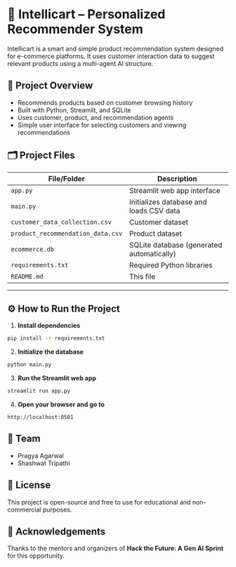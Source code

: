 # 🛒 Intellicart – Personalized Recommender System

Intellicart is a smart and simple product recommendation system designed for e-commerce platforms. It uses customer interaction data to suggest relevant products using a multi-agent AI structure.

## 📌 Project Overview

-  Recommends products based on customer browsing history
-  Built with Python, Streamlit, and SQLite
-  Uses customer, product, and recommendation agents
-  Simple user interface for selecting customers and viewing recommendations

## 🗂️ Project Files

| File/Folder                      | Description                                   |
|----------------------------------|-----------------------------------------------|
| `app.py`                        | Streamlit web app interface                   |
| `main.py`                       | Initializes database and loads CSV data       |
| `customer_data_collection.csv`  | Customer dataset                              |
| `product_recommendation_data.csv` | Product dataset                            |
| `ecommerce.db`                  | SQLite database (generated automatically)     |
| `requirements.txt`              | Required Python libraries                     |
| `README.md`                     | This file                                     |

---

## ⚙️ How to Run the Project

1. **Install dependencies**

```bash
pip install -r requirements.txt
```

2. **Initialize the database**

```bash
python main.py
```

3. **Run the Streamlit web app**

```bash
streamlit run app.py
```

4. **Open your browser and go to**

```
http://localhost:8501
```

## 👥 Team

- Pragya Agarwal
- Shashwat Tripathi

## 📜 License

This project is open-source and free to use for educational and non-commercial purposes.


## 🙌 Acknowledgements

Thanks to the mentors and organizers of **Hack the Future: A Gen AI Sprint** for this opportunity.
